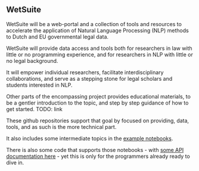 ## WetSuite

WetSuite will be a web-portal and a collection of tools and resources to accelerate the application of Natural Language Processing (NLP) methods to Dutch and EU
governmental legal data.

WetSuite will provide data access and tools both for researchers in law with little or no programming experience,
and for researchers in NLP with little or no legal background.

It will empower individual researchers, facilitate interdisciplinary collaborations, and serve as a stepping stone 
for legal scholars and students interested in NLP.


Other parts of the encompassing project provides educational materials, 
to be a gentler introduction to the topic,
and step by step guidance of how to get started.
TODO: link


These github repositories support that goal by focused on providing, data, tools,
and as such is the more technical part.

It also includes some intermediate topics in the [example notebooks](https://github.com/WetSuiteLeiden/example-notebooks).

There is also some code that supports those notebooks - with [some API documentation here](https://wetsuite.knobs-dials.com/apidocs/) - yet this is only for the programmers already ready to dive in.

